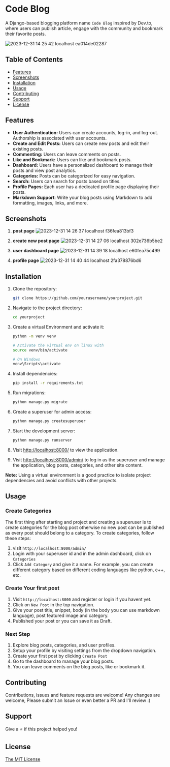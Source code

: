 # Code Blog

A Django-based blogging platform name `Code Blog` inspired by Dev.to, where users can publish article,
engage with the community and bookmark their favorite posts.

![2023-12-31 14 25 42 localhost ea014de02287](https://github.com/Ghanshyam-shaktawat/Code-Blogging/assets/90270349/bb608b5a-c9f9-4eb1-bf01-16a511765334)


## Table of Contents

- [Features](#features)
- [Screenshots](#screenshots)
- [Installation](#installation)
- [Usage](#usage)
- [Contributing](#contributing)
- [Support](#support)
- [License](#license)

## Features

- **User Authentication:** Users can create accounts, log-in, and log-out. Authorship is associated with user accounts.
- **Create and Edit Posts:** Users can create new posts and edit their existing posts.
- **Commenting:** Users can leave comments on posts.
- **Like and Bookmark:** Users can like and bookmark posts.
- **Dashboard:** Users have a personalized dashboard to manage their posts and view post analytics.
- **Categories:** Posts can be categorized for easy navigation.
- **Search:** Users can search for posts based on titles.
- **Profile Pages:** Each user has a dedicated profile page displaying their posts.
- **Markdown Support**: Write your blog posts using Markdown to add formatting, images, links, and more.

## Screenshots
1. **post page**
![2023-12-31 14 26 37 localhost f36fea813bf3](https://github.com/Ghanshyam-shaktawat/Code-Blogging/assets/90270349/b9575f53-281a-414c-9048-9b572b209186)

2. **create new post page**
![2023-12-31 14 27 06 localhost 302e736b5be2](https://github.com/Ghanshyam-shaktawat/Code-Blogging/assets/90270349/26337962-2424-440b-b937-3e68099da6d9)

3. **user dashboard page**
![2023-12-31 14 39 18 localhost e60fea75c499](https://github.com/Ghanshyam-shaktawat/Code-Blogging/assets/90270349/3b9a5ca8-fbef-4f92-92ee-f7996fb553d1)

4. **profile page**
![2023-12-31 14 40 44 localhost 2fa378876bd6](https://github.com/Ghanshyam-shaktawat/Code-Blogging/assets/90270349/5b97c376-bd21-4b89-9004-6af301b1777c)


## Installation

1. Clone the repository:

    ```bash
    git clone https://github.com/yourusername/yourproject.git
    ```

2. Navigate to the project directory:

    ```bash
    cd yourproject
    ```

3. Create a virtual Environment and activate it:
    ```bash
    python -m venv venv

    # Activate the virtual env on linux with
    source venv/bin/activate

    # On Windows
    venv\Scripts\activate
    ```

4. Install dependencies:

    ```bash
    pip install -r requirements.txt
    ```

5. Run migrations:

    ```bash
    python manage.py migrate
    ```

6. Create a superuser for admin access:

    ```bash
    python manage.py createsuperuser
    ```

7. Start the development server:

    ```bash
    python manage.py runserver
    ```

8. Visit [http://localhost:8000/](http://localhost:8000/) to view the application.

9. Visit [http://localhost:8000/admin/](http://localhost:8000/admin/) to log in as the superuser and manage the application, blog posts, categories, and other site content.

**Note:** Using a virtual environment is a good practice to isolate project dependencies and avoid conflicts with other projects.

## Usage

### Create Categories

The first thing after starting and project and creating a superuser is to create categories for the blog post otherwise no new post can be published as every post should belong to a category. To create categories, follow these steps:

1. visit ```http://localhost:8000/admin/```
2. Login with your superuser id and in the admin dashboard, click on ```Categories```
3. Click ```Add Category``` and give it a name. For example, you can create different category based on different coding languages like python, c++, etc.

### Create Your first post
1. Visit ```http://localhost:8000``` and register or login if you havent yet.
2. Click on ```New Post``` in the top navigation.
3. Give your post title, snippet, body (in the body you can use markdown language), post featured image and category.
4. Published your post or you can save it as Draft.

### Next Step

1. Explore blog posts, categories, and user profiles.
2. Setup your profile by visiting settings from the dropdown navigation.
2. Create your first post by clicking ```Create Post```
4. Go to the dashboard to manage your blog posts.
5. You can leave comments on the blog posts, like or bookmark it.

## Contributing

Contributions, issues and feature requests are welcome! Any changes are welcome, Please submit an Issue or even better a PR and I'll review :)


## Support

Give a ⭐️  if this project helped you!


## License

[The MIT License](LICENSE)
